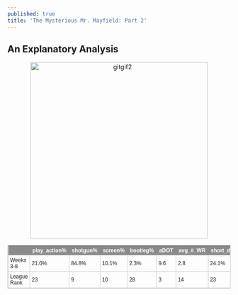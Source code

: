 ```yaml
---
published: true
title: 'The Mysterious Mr. Mayfield: Part 2'
---
```

## An Explanatory Analysis


<p align="center">
  <img src="https://raw.githubusercontent.com/ClayGirdner/Baker/master/Gifs/2018w6_sack_wide.gif" alt="gitgif2" height="400">
</p>

<style type="text/css">
	table.tableizer-table {
		font-size: 12px;
		border: 1px solid #CCC; 
		font-family: Arial, Helvetica, sans-serif;
	} 
	.tableizer-table td {
		padding: 4px;
		margin: 3px;
		border: 1px solid #CCC;
	}
	.tableizer-table th {
		background-color: #888A8B; 
		color: #FFF;
		font-weight: bold;
	}
</style>
<table class="tableizer-table">
<thead><tr class="tableizer-firstrow"><th></th><th>play_action%</th><th>shotgun%</th><th>screen%</th><th>bootleg%</th><th>aDOT</th><th>avg_#_WR</th><th>short_drop%</th><th>mid_drop%</th><th>deep_drop%</th></tr></thead><tbody>
 <tr><td>Weeks 3-8</td><td>21.0%</td><td>84.8%</td><td>10.1%</td><td>2.3%</td><td>9.6</td><td>2.8</td><td>24.1%</td><td>54.5%</td><td>15.2%</td></tr>
 <tr><td>League Rank</td><td>23</td><td>9</td><td>10</td><td>28</td><td>3</td><td>14</td><td>23</td><td>2</td><td>15</td></tr>
</tbody></table>